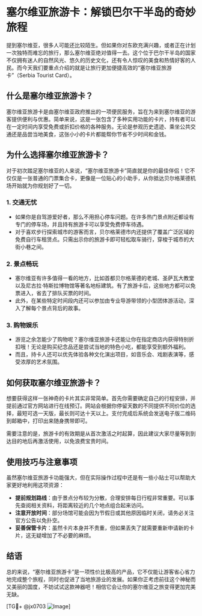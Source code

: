 # 塞尔维亚旅游卡：解锁巴尔干半岛的奇妙旅程

提到塞尔维亚，很多人可能还比较陌生。但如果你对东欧充满兴趣，或者正在计划一次独特而难忘的旅行，那么塞尔维亚绝对值得一去。这个位于巴尔干半岛的国家不仅拥有迷人的自然风光、悠久的历史文化，还有令人惊叹的美食和热情好客的人民。而今天我们要重点介绍的就是让旅行更加便捷高效的“塞尔维亚旅游卡”（Serbia Tourist Card）。

## 什么是塞尔维亚旅游卡？

塞尔维亚旅游卡是由塞尔维亚政府推出的一项便民服务，旨在为来到塞尔维亚的游客提供便利与优惠。简单来说，这是一张包含了多种实用功能的卡片，持有者可以在一定时间内享受免费或折扣价格的各种服务。无论是参观历史遗迹、乘坐公共交通还是品尝当地美食，这张小小的卡片都能帮你节省不少时间和金钱。

## 为什么选择塞尔维亚旅游卡？

对于初次踏足塞尔维亚的人来说，“塞尔维亚旅游卡”简直就是你的最佳伴侣！它不仅仅是一张普通的门票集合卡，更像是一位贴心的小助手，从你抵达贝尔格莱德机场开始就为你规划好了一切。

### 1. **交通无忧**
   - 如果你是自驾游爱好者，那么不用担心停车问题。在许多热门景点附近都设有专门的停车场，并且持有旅游卡可以享受免费停车待遇。
   - 对于喜欢步行探索城市的游客而言，贝尔格莱德市内还提供了覆盖广泛区域的免费自行车租赁点。只需出示你的旅游卡即可轻松取车骑行，穿梭于城市的大街小巷之间。

### 2. **景点畅玩**
   - 塞尔维亚有许多值得一看的地方，比如首都贝尔格莱德的老城、圣萨瓦大教堂以及尼古拉·特斯拉博物馆等著名地标建筑。有了旅游卡后，这些地方都可以免票进入，省去了排队买票的时间。
   - 此外，在某些特定时间段内还可以参加由专业导游带领的小型团体游活动，深入了解每个景点背后的故事。

### 3. **购物娱乐**
   - 游览之余怎能少了购物呢？塞尔维亚旅游卡还能让你在指定商店内获得特别折扣哦！无论是购买纪念品还是尝试当地的特色小吃，都能享受到额外福利。
   - 而且，持卡人还可以优先体验各种文化演出项目，如音乐会、戏剧表演等，感受浓厚的艺术氛围。

## 如何获取塞尔维亚旅游卡？

想要获得这样一张神奇的卡片其实非常简单。首先你需要确定自己的行程安排，并提前通过官方网站进行在线预订。网站会根据你停留天数的不同提供不同价位的选择，最短可选一天版，最长则可达十天以上。支付完成后系统会发送电子版二维码到邮箱中，打印出来随身携带即可。

需要注意的是，旅游卡的有效期是从首次激活之时起算，因此建议大家尽量等到到达目的地后再激活使用，以免浪费宝贵时间。

## 使用技巧与注意事项

虽然塞尔维亚旅游卡功能强大，但在实际操作过程中还是有一些小贴士可以帮助大家更好地利用这项资源：

- **提前规划路线**：由于景点分布较为分散，合理安排每日行程非常重要。可以事先查阅相关资料，将距离较近的几个地点组合起来访问。
- **注意开放时间**：部分场馆可能会因为节假日或其他原因临时关闭，请务必关注官方公告以免扑空。
- **妥善保管卡片**：虽然卡片本身并不贵重，但如果丢失了就需要重新申请新的卡片，这无疑增加了不必要的麻烦。

## 结语

总的来说，“塞尔维亚旅游卡”是一项性价比极高的产品，它不仅能让游客省心省力地完成整个旅程，同时也促进了当地旅游业的发展。如果你正考虑前往这个神秘而又美丽的国度，不妨试试这款神器吧！相信它会让你的塞尔维亚之旅变得更加完美无缺。

[TG💪+ @jx0703 ![Image](https://github.com/user-attachments/assets/dbca1d08-cadb-493c-b0ec-ad6f7a83f270)]